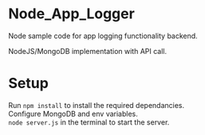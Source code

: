 # Node_App_Logger

Node sample code for app logging functionality backend.

NodeJS/MongoDB implementation with API call.

# Setup
Run `npm install` to install the required dependancies. <br>
Configure MongoDB and env variables. <br>
`node server.js` in the terminal to start the server.
